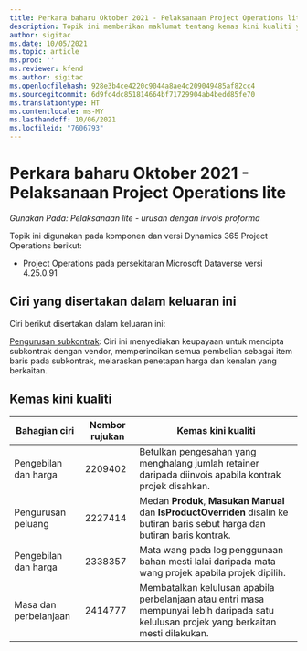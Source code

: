 ```yaml
---
title: Perkara baharu Oktober 2021 - Pelaksanaan Project Operations lite
description: Topik ini memberikan maklumat tentang kemas kini kualiti yang tersedia dalam keluaran Oktober 2021 bagi pelaksanaan Project Operations lite.
author: sigitac
ms.date: 10/05/2021
ms.topic: article
ms.prod: ''
ms.reviewer: kfend
ms.author: sigitac
ms.openlocfilehash: 928e3b4ce4220c9044a8ae4c209049485af82cc4
ms.sourcegitcommit: 6d9fc4dc851814664bf71729904ab4bedd85fe70
ms.translationtype: HT
ms.contentlocale: ms-MY
ms.lasthandoff: 10/06/2021
ms.locfileid: "7606793"
---
```

# <a name="whats-new-october-2021---project-operations-lite-deployment"></a>Perkara baharu Oktober 2021 - Pelaksanaan Project Operations lite

_Gunakan Pada: Pelaksanaan lite - urusan dengan invois proforma_

Topik ini digunakan pada komponen dan versi Dynamics 365 Project Operations berikut:

  - Project Operations pada persekitaran Microsoft Dataverse versi 4.25.0.91


## <a name="features-included-in-this-release"></a>Ciri yang disertakan dalam keluaran ini

Ciri berikut disertakan dalam keluaran ini:

[Pengurusan subkontrak](../subcontracting/managing-subcontracts-overview.md): Ciri ini menyediakan keupayaan untuk mencipta subkontrak dengan vendor, memperincikan semua pembelian sebagai item baris pada subkontrak, melaraskan penetapan harga dan kenalan yang berkaitan.


## <a name="quality-updates"></a>Kemas kini kualiti

| **Bahagian ciri** | **Nombor rujukan** | **Kemas kini kualiti** |
| --- | --- | --- |
| Pengebilan dan harga | 2209402 | Betulkan pengesahan yang menghalang jumlah retainer daripada diinvois apabila kontrak projek disahkan. |
| Pengurusan peluang | 2227414 | Medan **Produk**, **Masukan Manual** dan **IsProductOverriden** disalin ke butiran baris sebut harga dan butiran baris kontrak. |
| Pengebilan dan harga | 2338357 | Mata wang pada log penggunaan bahan mesti lalai daripada mata wang projek apabila projek dipilih. |
| Masa dan perbelanjaan | 2414777 | Membatalkan kelulusan apabila perbelanjaan atau entri masa mempunyai lebih daripada satu kelulusan projek yang berkaitan mesti dilakukan. |
